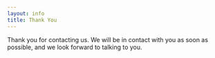 ```yaml
---
layout: info
title: Thank You
---
```

Thank you for contacting us.  We will be in contact with you as soon as possible, and we look forward to talking to you.

